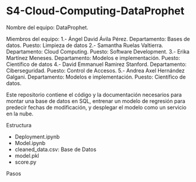 # S4-Cloud-Computing-DataProphet

Nombre del equipo: DataProphet.

Miembros del equipo:
1.- Ángel David Ávila Pérez. Departamento: Bases de datos. Puesto: Limpieza de datos
2.- Samantha Ruelas Valtierra. Departamento: Cloud Computing. Puesto: Software Development.
3.- Erika Martínez Meneses. Departamento: Modelos e implementación. Puesto: Científico de datos
4.- David Emmanuel Ramirez Stanford. Departamento: Ciberseguridad. Puesto: Control de Accesos.
5.- Andrea Axel Hernández Galgani. Departamento: Modelos e implementación. Puesto: Científico de datos.

Este repositorio contiene el código y la documentación necesarios para montar una base de datos en SQL, entrenar un modelo de regresión para predecir fechas de modificación, y desplegar el modelo como un servicio en la nube.

Estructura

- Deployment.ipynb
- Model.ipynb
- cleaned_data.csv: Base de Datos
- model.pkl
- score.py

Pasos
